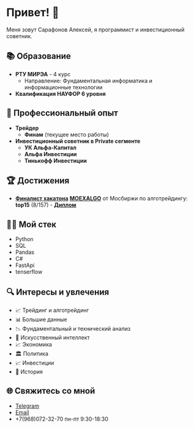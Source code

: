 # Привет! 👋

Меня зовут Сарафонов Алексей, я программист и инвестиционный советник.

## 📚 Образование

- **РТУ МИРЭА** - 4 курс
  - Направление: Фундаментальная информатика и информационные технологии
- **Квалификация НАУФОР 6 уровня**

## 💼 Профессиональный опыт
- **Трейдер**
  - **Финам** (текущее место работы)
- **Инвестиционный советник в Private сегменте**
  - **УК Альфа-Капитал** 
  - **Альфа Инвестиции**
  - **Тинькофф Инвестиции**

## 🏆 Достижения

- **[Финалист хакатона](https://goalgo.ru/)**  **[MOEXALGO](https://github.com/oganalytics/MOEX-ALGO)** от Мосбиржи по алготрейдингу: **top15** (8/157) - **[Диплом](https://drive.google.com/file/d/153_vE3F4-4ph8utzRLz1YoNy0-PvBtuN/view?usp=sharing)**


## 👨‍💻 Мой стек
* Python
* SQL
* Pandas
* C#
* FastApi
* tenserflow

## 🔍 Интересы и увлечения
* 📈 Трейдинг и алготрейдинг
* 📊 Большие данные
* 📉 Фундаментальный и технический анализ
* 🤖 Искусственный интеллект
* 📈 Экономика
* 🏛️ Политика
* 📈 Инвестиции
* 📜 История

## 🌐 Свяжитесь со мной

- [Telegram](https://t.me/oganalytics)
- [Email](lokkcarol2@gmail.com)
- +7(968)072-32-70 пн-пт 9:30-18:30
